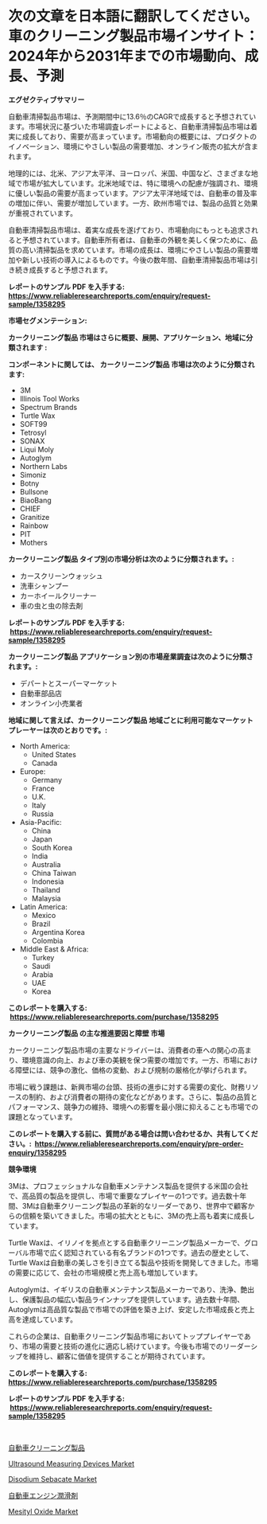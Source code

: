 <p><h1>次の文章を日本語に翻訳してください。車のクリーニング製品市場インサイト：2024年から2031年までの市場動向、成長、予測</h1></p><p><strong>エグゼクティブサマリー</strong></p>
<p><p>自動車清掃製品市場は、予測期間中に13.6％のCAGRで成長すると予想されています。市場状況に基づいた市場調査レポートによると、自動車清掃製品市場は着実に成長しており、需要が高まっています。市場動向の概要には、プロダクトのイノベーション、環境にやさしい製品の需要増加、オンライン販売の拡大が含まれます。</p><p>地理的には、北米、アジア太平洋、ヨーロッパ、米国、中国など、さまざまな地域で市場が拡大しています。北米地域では、特に環境への配慮が強調され、環境に優しい製品の需要が高まっています。アジア太平洋地域では、自動車の普及率の増加に伴い、需要が増加しています。一方、欧州市場では、製品の品質と効果が重視されています。</p><p>自動車清掃製品市場は、着実な成長を遂げており、市場動向にもっとも追求されると予想されています。自動車所有者は、自動車の外観を美しく保つために、品質の高い清掃製品を求めています。市場の成長は、環境にやさしい製品の需要増加や新しい技術の導入によるものです。今後の数年間、自動車清掃製品市場は引き続き成長すると予想されます。</p></p>
<p><strong>レポートのサンプル PDF を入手する: <a href="https://www.reliableresearchreports.com/enquiry/request-sample/1358295">https://www.reliableresearchreports.com/enquiry/request-sample/1358295</a></strong></p>
<p><strong>市場セグメンテーション:</strong></p>
<p><strong> カークリーニング製品 市場はさらに概要、展開、アプリケーション、地域に分類されます :</strong></p>
<p><strong>コンポーネントに関しては、 カークリーニング製品 市場は次のように分類されます: &nbsp;</strong></p>
<p><ul><li>3M</li><li>Illinois Tool Works</li><li>Spectrum Brands</li><li>Turtle Wax</li><li>SOFT99</li><li>Tetrosyl</li><li>SONAX</li><li>Liqui Moly</li><li>Autoglym</li><li>Northern Labs</li><li>Simoniz</li><li>Botny</li><li>Bullsone</li><li>BiaoBang</li><li>CHIEF</li><li>Granitize</li><li>Rainbow</li><li>PIT</li><li>Mothers</li></ul></p>
<p><strong> カークリーニング製品 タイプ別の市場分析は次のように分類されます。:</strong></p>
<p><ul><li>カースクリーンウォッシュ</li><li>洗車シャンプー</li><li>カーホイールクリーナー</li><li>車の虫と虫の除去剤</li></ul></p>
<p><strong>レポートのサンプル PDF を入手する: &nbsp;<a href="https://www.reliableresearchreports.com/enquiry/request-sample/1358295">https://www.reliableresearchreports.com/enquiry/request-sample/1358295</a></strong></p>
<p><strong> カークリーニング製品 アプリケーション別の市場産業調査は次のように分類されます。:</strong></p>
<p><ul><li>デパートとスーパーマーケット</li><li>自動車部品店</li><li>オンライン小売業者</li></ul></p>
<p><strong>地域に関して言えば、カークリーニング製品 地域ごとに利用可能なマーケットプレーヤーは次のとおりです。:</strong></p>
<p><ul>
    <li>
        North America:
        <ul>
            <li>United States</li>
            <li>Canada</li>
        </ul>
    </li>
    <li>
        Europe:
        <ul>
            <li>Germany</li>
            <li>France</li>
            <li>U.K.</li>
            <li>Italy</li>
            <li>Russia</li>
        </ul>
    </li>
    <li>
        Asia-Pacific:
        <ul>
            <li>China</li>
            <li>Japan</li>
            <li>South Korea</li>
            <li>India</li>
            <li>Australia</li>
            <li>China Taiwan</li>
            <li>Indonesia</li>
            <li>Thailand</li>
            <li>Malaysia</li>
        </ul>
    </li>
    <li>
        Latin America:
        <ul>
            <li>Mexico</li>
            <li>Brazil</li>
            <li>Argentina Korea</li>
            <li>Colombia</li>
        </ul>
    </li>
    <li>
        Middle East & Africa:
        <ul>
            <li>Turkey</li>
            <li>Saudi</li>
            <li>Arabia</li>
            <li>UAE</li>
            <li>Korea</li>
        </ul>
    </li>
    </ul></p>
<p><strong>このレポートを購入する: &nbsp;<a href="https://www.reliableresearchreports.com/purchase/1358295">https://www.reliableresearchreports.com/purchase/1358295</a></strong></p>
<p><strong>カークリーニング製品 の主な推進要因と障壁 市場</strong></p>
<p><p>カークリーニング製品市場の主要なドライバーは、消費者の車への関心の高まり、環境意識の向上、および車の美観を保つ需要の増加です。一方、市場における障壁には、競争の激化、価格の変動、および規制の厳格化が挙げられます。</p><p>市場に戦う課題は、新興市場の台頭、技術の進歩に対する需要の変化、財務リソースの制約、および消費者の期待の変化などがあります。さらに、製品の品質とパフォーマンス、競争力の維持、環境への影響を最小限に抑えることも市場での課題となっています。</p></p>
<p><strong>このレポートを購入する前に、質問がある場合は問い合わせるか、共有してください。:&nbsp; <a href="https://www.reliableresearchreports.com/enquiry/pre-order-enquiry/1358295">https://www.reliableresearchreports.com/enquiry/pre-order-enquiry/1358295</a></strong></p>
<p><strong>競争環境</strong></p>
<p><p>3Mは、プロフェッショナルな自動車メンテナンス製品を提供する米国の会社で、高品質の製品を提供し、市場で重要なプレイヤーの1つです。過去数十年間、3Mは自動車クリーニング製品の革新的なリーダーであり、世界中で顧客からの信頼を築いてきました。市場の拡大とともに、3Mの売上高も着実に成長しています。</p><p>Turtle Waxは、イリノイを拠点とする自動車クリーニング製品メーカーで、グローバル市場で広く認知されている有名ブランドの1つです。過去の歴史として、Turtle Waxは自動車の美しさを引き立てる製品や技術を開発してきました。市場の需要に応じて、会社の市場規模と売上高も増加しています。</p><p>Autoglymは、イギリスの自動車メンテナンス製品メーカーであり、洗浄、艶出し、保護製品の幅広い製品ラインナップを提供しています。過去数十年間、Autoglymは高品質な製品で市場での評価を築き上げ、安定した市場成長と売上高を達成しています。</p><p>これらの企業は、自動車クリーニング製品市場においてトッププレイヤーであり、市場の需要と技術の進化に適応し続けています。今後も市場でのリーダーシップを維持し、顧客に価値を提供することが期待されています。</p></p>
<p><strong>このレポートを購入する: &nbsp; <a href="https://www.reliableresearchreports.com/purchase/1358295">https://www.reliableresearchreports.com/purchase/1358295</a></strong></p>
<p><strong>レポートのサンプル PDF を入手する: &nbsp;<a href="https://www.reliableresearchreports.com/enquiry/request-sample/1358295">https://www.reliableresearchreports.com/enquiry/request-sample/1358295</a></strong><strong></strong></p>
<p>&nbsp;</p>
<p><p><a href="https://github.com/bevdtkn4419963/Market-Research-Report-List-1/blob/main/5230231193131.md">自動車クリーニング製品</a></p><p><a href="https://issuu.com/reportprime-2/docs/ultrasound-measuring-devices-market-size-2030.pptx">Ultrasound Measuring Devices Market</a></p><p><a href="https://github.com/globismark/Market-Research-Report-List-2/blob/main/disodium-sebacate-market.md">Disodium Sebacate Market</a></p><p><a href="https://github.com/lababdou/Market-Research-Report-List-2/blob/main/3222449193130.md">自動車エンジン潤滑剤</a></p><p><a href="https://github.com/prosalinda88/Market-Research-Report-List-3/blob/main/mesityl-oxide-market.md">Mesityl Oxide Market</a></p></p>